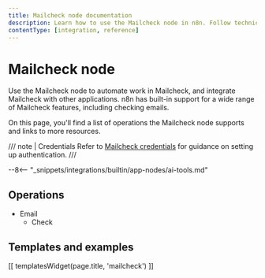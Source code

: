 ```yaml
---
title: Mailcheck node documentation
description: Learn how to use the Mailcheck node in n8n. Follow technical documentation to integrate Mailcheck node into your workflows.
contentType: [integration, reference]
---
```


# Mailcheck node

Use the Mailcheck node to automate work in Mailcheck, and integrate Mailcheck with other applications. n8n has built-in support for a wide range of Mailcheck features, including checking emails. 

On this page, you'll find a list of operations the Mailcheck node supports and links to more resources.

/// note | Credentials
Refer to [Mailcheck credentials](/integrations/builtin/credentials/mailcheck.md) for guidance on setting up authentication. 
///

--8<-- "_snippets/integrations/builtin/app-nodes/ai-tools.md"

## Operations

* Email
    * Check

## Templates and examples

<!-- see https://www.notion.so/n8n/Pull-in-templates-for-the-integrations-pages-37c716837b804d30a33b47475f6e3780 -->
[[ templatesWidget(page.title, 'mailcheck') ]]
